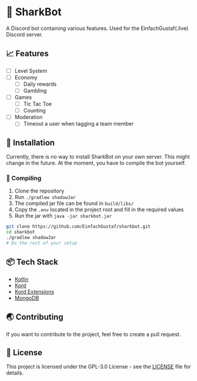 # 🦈 SharkBot
A Discord bot containing various features. Used for the EinfachGustaf(.live) Discord server.

## 📈 Features
- [ ] Level System
- [ ] Economy
    - [ ] Daily rewards
    - [ ] Gambling
- [ ] Games
  - [ ] Tic Tac Toe
  - [ ] Counting
- [ ] Moderation
  - [ ] Timeout a user when tagging a team member

## 🚀 Installation
Currently, there is no way to install SharkBot on your own server. This might change in the future. At the moment, you have to compile the bot yourself.

### 🧪 Compiling
1. Clone the repository
2. Run `./gradlew shadowJar`
3. The compiled jar file can be found in `build/libs/`
4. Copy the `.env` located in the project root and fill in the required values
5. Run the jar with `java -jar sharkbot.jar`

```bash
git clone https://github.com/EinfachGustaf/sharkbot.git
cd sharkbot
./gradlew shadowJar
# Do the rest of your setup
```

## 📦 Tech Stack
- [Kotlin](https://kotlinlang.org/)
- [Kord](https://github.com/kordlib/kord)
- [Kord Extensions](https://kordex.dev)
- [MongoDB](https://www.mongodb.com/)

## 🌏 Contributing
If you want to contribute to the project, feel free to create a pull request.

## 🎯 License
This project is licensed under the GPL-3.0 License - see the [LICENSE](LICENSE) file for details.